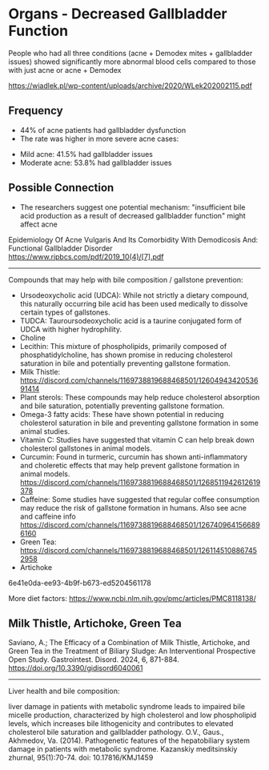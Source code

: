 # Organs - Decreased Gallbladder Function

People who had all three conditions (acne + Demodex mites + gallbladder issues) showed significantly more abnormal blood cells compared to those with just acne or acne + Demodex

https://wiadlek.pl/wp-content/uploads/archive/2020/WLek202002115.pdf

## Frequency

- 44% of acne patients had gallbladder dysfunction
- The rate was higher in more severe acne cases:
 * Mild acne: 41.5% had gallbladder issues 
 * Moderate acne: 53.8% had gallbladder issues
## Possible Connection

- The researchers suggest one potential mechanism: "insufficient bile acid production as a result of decreased gallbladder function" might affect acne

Epidemiology Of Acne Vulgaris And Its Comorbidity With Demodicosis And: Functional Gallbladder Disorder https://www.rjpbcs.com/pdf/2019_10(4)/[7].pdf

---

Compounds that may help with bile composition / gallstone prevention:
- Ursodeoxycholic acid (UDCA): While not strictly a dietary compound, this naturally occurring bile acid has been used medically to dissolve certain types of gallstones.
- TUDCA: Tauroursodeoxycholic acid is a taurine conjugated form of UDCA with higher hydrophility.
- Choline
- Lecithin: This mixture of phospholipids, primarily composed of phosphatidylcholine, has shown promise in reducing cholesterol saturation in bile and potentially preventing gallstone formation.
- Milk Thistle: https://discord.com/channels/1169738819688468501/1260494342053691414
- Plant sterols: These compounds may help reduce cholesterol absorption and bile saturation, potentially preventing gallstone formation.
- Omega-3 fatty acids: These have shown potential in reducing cholesterol saturation in bile and preventing gallstone formation in some animal studies.
- Vitamin C: Studies have suggested that vitamin C can help break down cholesterol gallstones in animal models.
- Curcumin: Found in turmeric, curcumin has shown anti-inflammatory and choleretic effects that may help prevent gallstone formation in animal models. https://discord.com/channels/1169738819688468501/1268511942612619378
- Caffeine: Some studies have suggested that regular coffee consumption may reduce the risk of gallstone formation in humans. Also see acne and caffeine info https://discord.com/channels/1169738819688468501/1267409641566896160
- Green Tea: https://discord.com/channels/1169738819688468501/1261145108867452958
- Artichoke

6e41e0da-ee93-4b9f-b673-ed5204561178

More diet factors: https://www.ncbi.nlm.nih.gov/pmc/articles/PMC8118138/

## Milk Thistle, Artichoke, Green Tea
 Saviano, A.; The Efficacy of a Combination of Milk Thistle, Artichoke, and Green Tea in the Treatment of Biliary Sludge: An Interventional Prospective Open Study. Gastrointest. Disord. 2024, 6, 871-884. https://doi.org/10.3390/gidisord6040061

---

Liver health and bile composition:

liver damage in patients with metabolic syndrome leads to impaired bile micelle production, characterized by high cholesterol and low phospholipid levels, which increases bile lithogenicity and contributes to elevated cholesterol bile saturation and gallbladder pathology.
O.V., Gaus., Akhmedov, Va. (2014). Pathogenetic features of the hepatobiliary system damage in patients with metabolic syndrome. Kazanskiy meditsinskiy zhurnal, 95(1):70-74. doi: 10.17816/KMJ1459

